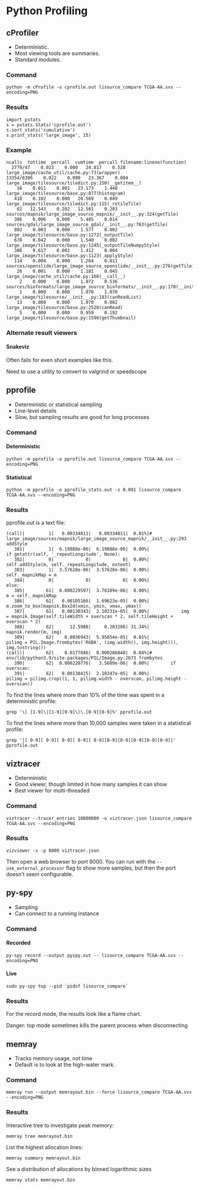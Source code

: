 # Python Profiling

## cProfiler

- Deterministic.
- Most viewing tools are summaries. 
- Standard modules.

### Command

```
python -m cProfile -o cprofile.out lisource_compare TCGA-AA.svs --encoding=PNG
```

### Results

```
import pstats
s = pstats.Stats('cprofile.out')
s.sort_stats('cumulative')
s.print_stats('large_image', 15)
```

### Example

```
ncalls  tottime  percall  cumtime  percall filename:lineno(function)
  2779/47    0.023    0.000   24.817    0.528 large_image/cache_util/cache.py:73(wrapper)
13354/6306    0.022    0.000   23.367    0.004 large_image/tilesource/tiledict.py:150(__getitem__)
    16    0.011    0.001   23.173    1.448 large_image/tilesource/base.py:877(histogram)
   418    0.102    0.000   20.569    0.049 large_image/tilesource/tiledict.py:115(_retileTile)
    62   12.543    0.202   12.561    0.203 sources/mapnik/large_image_source_mapnik/__init__.py:324(getTile)
   386    0.006    0.000    5.485    0.014 sources/gdal/large_image_source_gdal/__init__.py:763(getTile)
   802    0.003    0.000    1.577    0.002 large_image/tilesource/base.py:1272(_outputTile)
   678    0.042    0.000    1.540    0.002 large_image/tilesource/base.py:1245(_outputTileNumpyStyle)
   386    0.617    0.002    1.412    0.004 large_image/tilesource/base.py:1123(_applyStyle)
   114    0.004    0.000    1.264    0.011 sources/openslide/large_image_source_openslide/__init__.py:276(getTile)
    26    0.001    0.000    1.181    0.045 large_image/cache_util/cache.py:166(__call__)
     2    0.000    0.000    1.072    0.536 sources/bioformats/large_image_source_bioformats/__init__.py:170(__init__)
     1    0.000    0.000    1.070    1.070 large_image/tilesource/__init__.py:183(canReadList)
    13    0.000    0.000    1.070    0.082 large_image/tilesource/base.py:2526(canRead)
     5    0.000    0.000    0.959    0.192 large_image/tilesource/base.py:1596(getThumbnail)
```     

### Alternate result viewers

#### Snakeviz

Often fails for even short examples like this.

Need to use a utility to convert to valgrind or speedscope


## pprofile

- Deterministic or statistical sampling
- Line-level details
- Slow, but sampling results are good for long processes

### Command

#### Deterministic

```
python -m pprofile -o pprofile.out lisource_compare TCGA-AA.svs --encoding=PNG
```

#### Statistical

```
python -m pprofile -o pprofile_stats.out -s 0.001 lisource_compare TCGA-AA.svs --encoding=PNG
```

### Results

pprofile.out is a text file:

```
(call)|         1|   0.00334811|   0.00334811|  0.01%|# large_image/sources/mapnik/large_image_source_mapnik/__init__.py:293 addStyle
   381|         1|  6.19888e-06|  6.19888e-06|  0.00%|                if getattr(self, '_repeatLongitude', None):
   382|         0|            0|            0|  0.00%|                    self.addStyle(m, self._repeatLongitude, extent)
   383|         1|  3.57628e-06|  3.57628e-06|  0.00%|                self._mapnikMap = m
   384|         0|            0|            0|  0.00%|            else:
   385|        61|  0.000229597|  3.76389e-06|  0.00%|                m = self._mapnikMap
   386|        62|   0.00105166|  1.69623e-05|  0.00%|            m.zoom_to_box(mapnik.Box2d(xmin, ymin, xmax, ymax))
   387|        62|   0.00130343|  2.10231e-05|  0.00%|            img = mapnik.Image(self.tileWidth + overscan * 2, self.tileHeight + overscan * 2)
   388|        62|      12.5988|     0.203206| 31.34%|            mapnik.render(m, img)
   389|        62|    0.0036943|  5.95854e-05|  0.01%|            pilimg = PIL.Image.frombytes('RGBA', (img.width(), img.height()), img.tostring())
(call)|        62|    0.0177846|  0.000286848|  0.04%|# env/lib/python3.9/site-packages/PIL/Image.py:2673 frombytes
   390|        62|  0.000220776|   3.5609e-06|  0.00%|        if overscan:
   391|        62|   0.00130415|  2.10347e-05|  0.00%|            pilimg = pilimg.crop((1, 1, pilimg.width - overscan, pilimg.height - overscan))
```

To find the lines where more than 10% of the time was spent in a deterministic profile:
```
grep '\( [1-9]\|[1-9][0-9]\)\.[0-9][0-9]%' pprofile.out
```

To find the lines where more than 10,000 samples were taken in a statistical profile:
```
grep '|[ 0-9][ 0-9][ 0-9][ 0-9][ 0-9][0-9][0-9][0-9][0-9][0-9]|' pprofile.out
```


## viztracer

- Deterministic
- Good viewer, though limited in how many samples it can show
- Best viewer for multi-threaded

### Command

```
viztracer --tracer_entries 10000000 -o viztracer.json lisource_compare TCGA-AA.svs --encoding=PNG
```

### Results

```
vizviewer -s -p 8000 viztracer.json
```

Then open a web browser to port 8000.  You can run with the `--use_external_processor` flag to show more samples, but then the port doesn't seem configurable.


## py-spy

- Sampling
- Can connect to a running instance

### Command

#### Recorded

```
py-spy record --output pyspy.out -- lisource_compare TCGA-AA.svs --encoding=PNG
```

#### Live

```
sudo py-spy top --pid `pidof lisource_compare`
```

### Results

For the record mode, the results look like a flame chart.

Danger: top mode sometimes kills the parent process when disconnecting


## memray

- Tracks memory usage, not time
- Default is to look at the high-water mark.

### Command

```
memray run --output memrayout.bin --force lisource_compare TCGA-AA.svs --encoding=PNG
```

### Results

Interactive tree to investigate peak memory:

```
memray tree memrayout.bin
```

List the highest allocation lines:

```
memray summary memrayout.bin
```

See a distribution of allocations by binned logarithmic sizes

```
memray stats memrayout.bin
```
